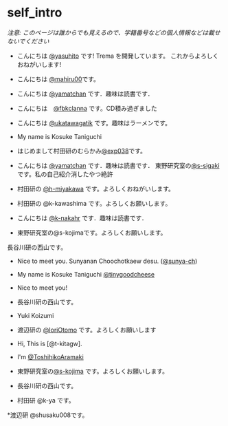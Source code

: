 # self_intro

_注意: このページは誰からでも見えるので、学籍番号などの個人情報などは載せないでください_


* こんにちは [@yasuhito](https://github.com/yasuhito) です! Trema を開発しています。
  これからよろしくおねがいします!
* こんにちは [@mahiru00](https://github.com/mahiru00)です。
* こんにちは [@yamatchan](https://github.com/yamatchan) です．趣味は読書です．
* こんにちは　[@fbkclanna](https://github.com/fbkclanna) です。CD積み過ぎました
* こんにちは [@ukatawagatik](https://github.com/ukatawagatik) です。趣味はラーメンです。
* My name is Kosuke Taniguchi 
* はじめまして村田研のむらかみ[@exp038](http://github.com/exp038)です。
* こんにちは [@yamatchan](https://github.com/yamatchan) です．趣味は読書です．
東野研究室の[@s-sigaki](https://github.com/s-sigaki)です。私の自己紹介消したやつ絶許
* 村田研の [@h-miyakawa](https://github.com/h-miyakawa) です。よろしくおねがいします。
* 村田研の @k-kawashima です。よろしくお願いします。
* こんにちは [@k-nakahr](https://github.com/k-nakahr) です．趣味は読書です．

* 東野研究室の@s-kojimaです。よろしくお願いします。

長谷川研の西山です。


* Nice to meet you. Sunyanan Choochotkaew desu. ([@sunya-ch](https://github.com/sunya-ch))


* My name is Kosuke Taniguchi [@tinygoodcheese](https://github.com/tinygoodcheese)
* Nice to meet you!

* 長谷川研の西山です。

* Yuki Koizumi
* 渡辺研の [@IoriOtomo](https://github.com/IoriOtomo) です。よろしくお願いします
* Hi, This is [@t-kitagw].
* I'm [@ToshihikoAramaki](htps://github.com/ToshihikoAramaki)
* 東野研究室の[@s-kojima](https://github.com/s-kojima) です。よろしくお願いします。
* 長谷川研の西山です。
* 村田研 @k-ya です。

*渡辺研 @shusaku008です。
